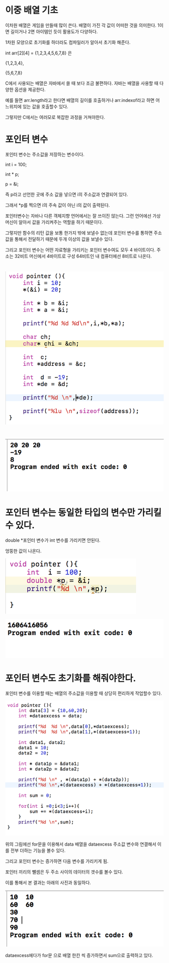 # 이중 배열 기초

이차원 배열은 게임을 만들때 많이 쓴다. 배열이 가진 각 값이 어떠한 것을 의미한다. 1이면 길이거나 2면 아이템인 듯이 활용도가 다양하다.

1차원 모양으로 초기화를 하더라도 컴파일러가 알아서 초기화 해준다.

int arr\[2\]\[4\] = {1,2,3,4,5,6,7,8} 은

{1,2,3,4},

{5,6,7,8}

C에서 사용되는 배열은 자바에서 쓸 때 보다 조금 불편하다. 자바는 배열을 사용할 때 다양한 옵션을 제공한다.

예를 들면 arr.length라고 한다면 배열의 길이를 호출하거나 arr.indexof라고 하면 어느위치에 있는 값을 호출할수 있다.

그렇지만 C에서는 여러모로 복잡한 과정을 거쳐야한다.

# 포인터 변수

포인터 변수는 주소값을 저장하는 변수이다.

int i = 100;

int \* p;

p = &i;

즉 p라고 선언한 곳에 주소 값을 넣으면 i의 주소값과 연결되어 있다.

그래서 \*p를 찍으면 i의 주속 값이 아닌 i의 값이 출력된다.

포인터변수는 자바나 다른 객체지향 언어에서는 잘 쓰이진 않는다. 그런 언어에선 가상머신이 알아서 값을 가리켜주는 역할을 하기 때문이다.

그렇지만 함수의 리턴 값을 보통 한가지 밖에 보낼수 없는데 포인터 변수를 통하면 주소값을 통해서 전달하기 때문에 두개 이상의 값을 보낼수 있다.

그리고 포인터 변수는 어떤 자료형을 가리키는 포인터 변수여도 모두 4 바이트이다. 주소는 32비트 머신에서 4바이트로 구성 64비트인 내 컴퓨터에선 8비트로 나온다.

# ![](/assets/17-1.png)

# ![](/assets/17-2.png)

# 포인터 변수는 동일한 타입의 변수만 가리킬 수 있다.

double \*포인터 변수가 int 변수를 가리키면 안된다.

엉뚱한 값이 나온다.

![](/assets/17-3.png)

![](/assets/17-4.png)

# 포인터 변수도 초기화를 해줘야한다.

포인터 변수를 이용할 때는 배열의 주소값을 이용할 때 상당히 편리하게 작업할수 있다.

![](/assets/17-5.png)

위의 그림에선 for문을 이용해서 data 배열을 dataexcess 주소값 변수와 연결해서 이를 전부 더하는 기능을 볼수 있다.

그리고 포인터 변수는 증가하면 다음 변수를  가리키게 됨.

포인터 끼리의 뺄셈은 두 주소 사이의 데이터의 갯수를 볼수 있다. 

이를 통해서 본 결과는 아래의 사진과 동일하다.

![](/assets/17-6.png)

dataexcess에다가 for문 으로 배열 한칸 씩 증가하면서 sum으로 출력하고 있다.

